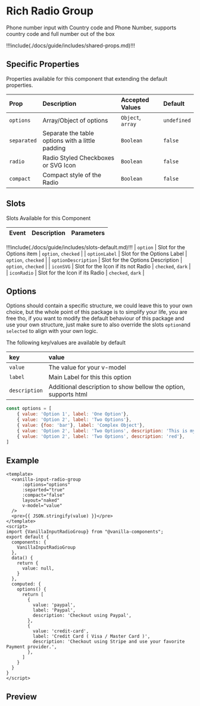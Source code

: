 # Rich Radio Group

Phone number input with Country code and Phone Number, supports country code and full number out of the box

!!!include(./docs/guide/includes/shared-props.md)!!!

## Specific Properties

Properties available for this component that extending the default properties.

| Prop        | Description                                      | Accepted Values   | Default     |
|:------------|:-------------------------------------------------|:------------------|:------------|
| `options`   | Array/Object of options                          | `Object`, `array` | `undefined` |
| `separated` | Separate the table options with a little padding | `Boolean`         | `false`     |
| `radio`     | Radio Styled Checkboxes or SVG Icon              | `Boolean`         | `false`     |
| `compact`   | Compact style of the Radio                       | `Boolean`         | `false`     |

## Slots

Slots Available for this Component

| Event               | Description                        | Parameters          |
|:--------------------|:-----------------------------------|:--------------------|
!!!include(./docs/guide/includes/slots-default.md)!!!
| `option`            | Slot for the Options item          | `option`, `checked` |
| `optionLabel`       | Slot for the Options Label         | `option`, `checked` |
| `optionDescription` | Slot for the Options Description   | `option`, `checked` |
| `iconSVG`           | Slot for the Icon if its not Radio | `checked`, `dark`   |
| `iconRadio`         | Slot for the Icon if its Radio     | `checked`, `dark`   |


## Options

Options should contain a specific structure, we could leave this to your own choice, but the whole point of this package
is to simplify your life, you are free tho, if you want to modify the default behaviour of this package and use your own structure, just
make sure to also override the slots `option`and `selected` to align with your own logic.

The following key/values are available by default


| key           | value                                                               |
|:--------------|:--------------------------------------------------------------------|
| `value`       | The value for your v-model                                          |
| `label`       | Main Label for this this option                                     |
| `description` | Additional description to show bellow the option, supports html     |

```js
const options = [
    { value: 'Option 1', label: 'One Option'},
    { value: 'Option 2', label: 'Two Options'},
    { value: {foo: 'bar'}, label: 'Complex Object'},
    { value: 'Option 2', label: 'Two Options', description: 'This is my option description'},
    { value: 'Option 2', label: 'Two Options', description: 'red'},
]
```

## Example

```vue
<template>
  <vanilla-input-radio-group
      :options="options"
      :separted="true"
      :compact="false"
      layout="naked"
      v-model="value"
  />
  <pre>{{ JSON.stringify(value) }}</pre>
</template>
<script>
import {VanillaInputRadioGroup} from "@vanilla-components";
export default {
  components: {
    VanillaInputRadioGroup
  },
  data() {
    return {
      value: null,
    }
  },
  computed: {
    options() {
      return [
        {
          value: 'paypal', 
          label: 'Paypal',
          description: 'Checkout using Paypal',
        },
        {
          value: 'credit-card',
          label: 'Credit Card ( Visa / Master Card )',
          description: 'Checkout using Stripe and use your favorite Payment provider.',
        },
      ]
    }
  }
}
</script>
```

## Preview
<wrapper src="inputs/radio-group/demo" />
